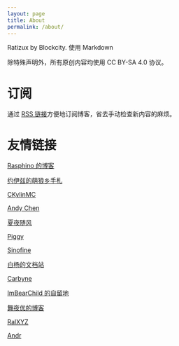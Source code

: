 ```yaml
---
layout: page
title: About
permalink: /about/
---
```


Ratizux by Blockcity. 使用 Markdown

除特殊声明外，所有原创内容均使用 CC BY-SA 4.0 协议。

# 订阅

通过 [RSS 链接]({{site.url}}/feed.xml)方便地订阅博客，省去手动检查新内容的麻烦。

# 友情链接
  
[Rasphino 的博客](https://blog.rasphino.cn)

[约伊兹的萌狼乡手札](https://blog.yoitsu.moe)

[CKylinMC](https://www.ckylin.site/)

[Andy Chen](https://hydropwr.ca)

[夏夜随风](https://blog.firerain.me)

[Piggy](https://piggy.moe/)

[Sinofine](https://sinofine.me)

[白杨的文档站](https://whiteboard-ui8.pages.dev/)

[Carbyne](https://c-j.dev)

[ImBearChild 的自留地](https://imbearchild.cyou/)

[舞夜优的博客](https://zomby7e.blogspot.com/)

[RalXYZ](https://blog.ralxyz.xyz/)

[Andr](https://kithium.me/)
